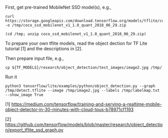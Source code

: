 First, get pre-trained MobileNet SSD model(s), e.g.,
```
curl https://storage.googleapis.com/download.tensorflow.org/models/tflite/coco_ssd_mobilenet_v1_1.0_quant_2018_06_29.zip -o /tmp/coco_ssd_mobilenet_v1_1.0_quant_2018_06_29.zip

(cd /tmp; unzip coco_ssd_mobilenet_v1_1.0_quant_2018_06_29.zip)
```
To prepare your own tflite models, read the object dection for TF Lite tutorial [1] and the descriptions in [2].

Then prepare input file, e.g.,
```
cp ${TF_MODELS}/research/object_detection/test_images/image2.jpg /tmp/
```


Run it

```
python3 tensorflow/lite/examples/python/object_detection.py --graph /tmp/detect.tflite --image /tmp/image2.jpg --labels /tmp/labelmap.txt --show_image True
```


[1] https://medium.com/tensorflow/training-and-serving-a-realtime-mobile-object-detector-in-30-minutes-with-cloud-tpus-b78971cf1193 

[2] https://github.com/tensorflow/models/blob/master/research/object_detection/export_tflite_ssd_graph.py
